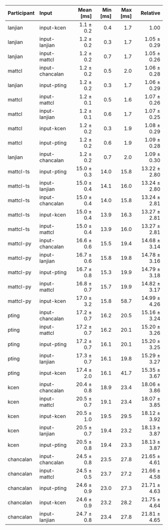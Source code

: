 | Participant | Input | Mean [ms] | Min [ms] | Max [ms] | Relative |
|:---|:---|---:|---:|---:|---:|
| lanjian | input-kcen | 1.1 ± 0.2 | 0.4 | 1.7 | 1.00 |
| lanjian | input-lanjian | 1.2 ± 0.2 | 0.3 | 1.7 | 1.05 ± 0.29 |
| lanjian | input-mattcl | 1.2 ± 0.2 | 0.7 | 1.7 | 1.05 ± 0.26 |
| mattcl | input-chancalan | 1.2 ± 0.2 | 0.5 | 2.0 | 1.06 ± 0.28 |
| lanjian | input-pting | 1.2 ± 0.2 | 0.3 | 1.7 | 1.06 ± 0.29 |
| mattcl | input-mattcl | 1.2 ± 0.1 | 0.5 | 1.6 | 1.07 ± 0.26 |
| mattcl | input-lanjian | 1.2 ± 0.1 | 0.6 | 1.7 | 1.07 ± 0.25 |
| mattcl | input-kcen | 1.2 ± 0.2 | 0.3 | 1.9 | 1.08 ± 0.29 |
| mattcl | input-pting | 1.2 ± 0.2 | 0.6 | 1.9 | 1.09 ± 0.28 |
| lanjian | input-chancalan | 1.2 ± 0.2 | 0.7 | 2.0 | 1.09 ± 0.30 |
| mattcl-ts | input-pting | 15.0 ± 0.3 | 14.0 | 15.8 | 13.22 ± 2.80 |
| mattcl-ts | input-lanjian | 15.0 ± 0.4 | 14.1 | 16.0 | 13.24 ± 2.80 |
| mattcl-ts | input-chancalan | 15.0 ± 0.4 | 14.0 | 15.8 | 13.24 ± 2.81 |
| mattcl-ts | input-kcen | 15.0 ± 0.4 | 13.9 | 16.3 | 13.27 ± 2.81 |
| mattcl-ts | input-mattcl | 15.0 ± 0.4 | 13.9 | 16.0 | 13.27 ± 2.81 |
| mattcl-py | input-chancalan | 16.6 ± 0.6 | 15.5 | 19.4 | 14.68 ± 3.14 |
| mattcl-py | input-lanjian | 16.7 ± 0.6 | 15.8 | 19.8 | 14.78 ± 3.16 |
| mattcl-py | input-pting | 16.7 ± 0.8 | 15.3 | 19.9 | 14.79 ± 3.18 |
| mattcl-py | input-mattcl | 16.8 ± 0.7 | 15.7 | 19.9 | 14.82 ± 3.17 |
| mattcl-py | input-kcen | 17.0 ± 3.2 | 15.8 | 58.7 | 14.99 ± 4.26 |
| pting | input-chancalan | 17.2 ± 0.7 | 16.2 | 20.5 | 15.16 ± 3.24 |
| pting | input-mattcl | 17.2 ± 0.7 | 16.2 | 20.1 | 15.20 ± 3.26 |
| pting | input-pting | 17.2 ± 0.7 | 16.1 | 20.1 | 15.20 ± 3.25 |
| pting | input-lanjian | 17.3 ± 0.7 | 16.1 | 19.8 | 15.29 ± 3.27 |
| pting | input-kcen | 17.4 ± 2.0 | 16.1 | 41.7 | 15.35 ± 3.67 |
| kcen | input-chancalan | 20.4 ± 0.8 | 18.9 | 23.4 | 18.06 ± 3.86 |
| kcen | input-mattcl | 20.5 ± 0.7 | 19.1 | 23.4 | 18.07 ± 3.85 |
| kcen | input-kcen | 20.5 ± 1.0 | 19.5 | 29.5 | 18.12 ± 3.92 |
| kcen | input-lanjian | 20.5 ± 0.7 | 19.4 | 23.2 | 18.13 ± 3.87 |
| kcen | input-pting | 20.5 ± 0.8 | 19.4 | 23.3 | 18.13 ± 3.87 |
| chancalan | input-chancalan | 24.5 ± 0.8 | 23.5 | 27.8 | 21.65 ± 4.61 |
| chancalan | input-mattcl | 24.5 ± 0.5 | 23.7 | 27.2 | 21.66 ± 4.58 |
| chancalan | input-pting | 24.6 ± 0.9 | 23.0 | 27.3 | 21.71 ± 4.63 |
| chancalan | input-kcen | 24.6 ± 0.9 | 23.2 | 28.2 | 21.75 ± 4.64 |
| chancalan | input-lanjian | 24.7 ± 0.8 | 23.4 | 27.8 | 21.81 ± 4.65 |
